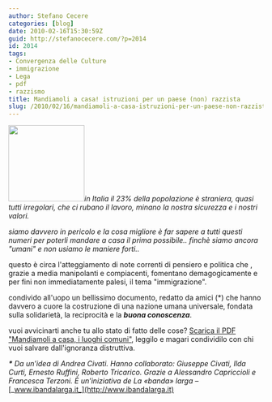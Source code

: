 ```yaml
---
author: Stefano Cecere
categories: [blog]
date: 2010-02-16T15:30:59Z
guid: http://stefanocecere.com/?p=2014
id: 2014
tags:
- Convergenza delle Culture
- immigrazione
- Lega
- pdf
- razzismo
title: Mandiamoli a casa! istruzioni per un paese (non) razzista
slug: /2010/02/16/mandiamoli-a-casa-istruzioni-per-un-paese-non-razzista/
---
```


_[<img class="alignleft size-thumbnail wp-image-2017" title="mandiamoli-a-casa" src="http://stefanocecere.com/wp-content/uploads/sites/3/2010/02/mandiamoli-a-casa-150x150.png" alt="" width="150" height="150" />](http://stefanocecere.com/wp-content/uploads/sites/3/2010/02/mandiamoli-a-casa.png)in Italia il 23% della popolazione è straniera, quasi tutti irregolari, che ci rubano il lavoro, minano la nostra sicurezza e i nostri valori._

_siamo davvero in pericolo e la cosa migliore è far sapere a tutti questi numeri per poterli mandare a casa il prima possibile.. finchè siamo ancora "umani" e non usiamo le maniere forti.._

questo è circa l'atteggiamento di note correnti di pensiero e politica che , grazie a media manipolanti e compiacenti, fomentano demagogicamente e per fini non immediatamente palesi, il tema "immigrazione".

condivido all'uopo un bellissimo documento, redatto da amici (*) che hanno davvero a cuore la costruzione di una nazione umana universale, fondata sulla solidarietà, la reciprocità e la _**buona conoscenza**_.

vuoi avvicinarti anche tu allo stato di fatto delle cose? [Scarica il PDF "Mandiamoli a casa, i luoghi comuni"](http://stefanocecere.com/wp-content/uploads/sites/3/2010/02/mandiamoliacasa.pdf), leggilo e magari condividilo con chi vuoi salvare dall'ignoranza distruttiva.

**_*_**  _Da un’idea di Andrea Civati. Hanno collaborato: Giuseppe Civati, Ilda Curti, Ernesto Ruffini, Roberto Tricarico. Grazie a Alessandro Capriccioli e Francesca Terzoni. È un’iniziativa de La «banda» larga –_ [_www.ibandalarga.it_](http://www.ibandalarga.it)